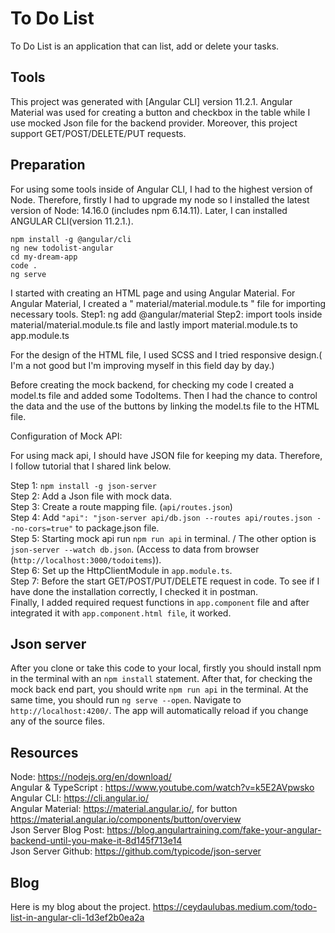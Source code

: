 # To Do List

To Do List is an application that can list, add or delete your tasks. 

## Tools

This project was generated with [Angular CLI] version 11.2.1.
Angular Material was used for creating a button and checkbox in the table while I use mocked Json file for the backend provider. 
Moreover, this project support GET/POST/DELETE/PUT requests. 

## Preparation 

For using some tools inside of Angular CLI, I had to the highest version of Node. Therefore, firstly I had to upgrade my node so I installed the latest version of Node: 14.16.0 (includes npm 6.14.11). Later, I can installed ANGULAR CLI(version 11.2.1.).

`npm install -g @angular/cli` <br />
`ng new todolist-angular` <br />
`cd my-dream-app` <br />
`code .` <br />
`ng serve` <br />

I started with creating an HTML page and using Angular Material. For Angular Material, I created a " material/material.module.ts " file for importing necessary tools.
Step1: ng add @angular/material
Step2: import tools inside material/material.module.ts file and lastly import material.module.ts to app.module.ts

For the design of the HTML file, I used SCSS and I tried responsive design.( I'm a not good but I'm improving myself in this field day by day.) 

Before creating the mock backend, for checking my code I created a model.ts file and added some TodoItems. Then I had the chance to control the data and the use of the buttons by linking the model.ts file to the HTML file.

Configuration of Mock API: 

For using mack api, I should have JSON file for keeping my data. Therefore, I follow tutorial that I shared link below. 

Step 1: `npm install -g json-server` <br />
Step 2: Add a Json file with mock data. <br />
Step 3: Create a route mapping file. (`api/routes.json`) <br />
Step 4: Add ` "api": "json-server api/db.json --routes api/routes.json --no-cors=true" ` to package.json file. <br />
Step 5: Starting mock api run `npm run api` in terminal. / The other option is `json-server --watch db.json`. (Access to data from browser (`http://localhost:3000/todoitems`)). <br />
Step 6: Set up the HttpClientModule in `app.module.ts`. <br />
Step 7: Before the start GET/POST/PUT/DELETE request in code. To see if I have done the installation correctly, I checked it in postman.<br />
Finally, I added required request functions in `app.component` file and after integrated it with `app.component.html file`, it worked. 

## Json server 

After you clone or take this code to your local, firstly you should install npm in the terminal with an `npm install` statement. 
After that, for checking the mock back end part, you should write `npm run api` in the terminal. At the same time, you should run `ng serve --open`. Navigate to `http://localhost:4200/`. The app will automatically reload if you change any of the source files.

## Resources

Node: https://nodejs.org/en/download/ <br />
Angular & TypeScript : https://www.youtube.com/watch?v=k5E2AVpwsko<br />
Angular CLI: https://cli.angular.io/<br />
Angular Material: https://material.angular.io/, for button https://material.angular.io/components/button/overview <br />
Json Server Blog Post: https://blog.angulartraining.com/fake-your-angular-backend-until-you-make-it-8d145f713e14 <br />
Json Server Github: https://github.com/typicode/json-server

## Blog

Here is my blog about the project. https://ceydaulubas.medium.com/todo-list-in-angular-cli-1d3ef2b0ea2a

